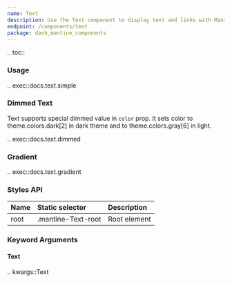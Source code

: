 ```yaml
---
name: Text
description: Use the Text component to display text and links with Mantine's theme styles.
endpoint: /components/text
package: dash_mantine_components
---
```


.. toc::

### Usage

.. exec::docs.text.simple

### Dimmed Text

Text supports special dimmed value in `color` prop. It sets color to theme.colors.dark[2] in dark theme and to 
theme.colors.gray[6] in light.

.. exec::docs.text.dimmed

### Gradient

.. exec::docs.text.gradient

### Styles API

| Name        | Static selector    | Description                                      |
|:------------|:-------------------|:-------------------------------------------------|
| root        | .mantine-Text-root | Root element                                     |

### Keyword Arguments

#### Text

.. kwargs::Text
